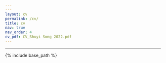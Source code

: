 ```yaml
---
---
layout: cv
permalink: /cv/
title: cv
nav: true
nav_order: 4
cv_pdf: CV_Shuyi Song 2022.pdf
---
```


---

{% include base_path %}

